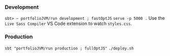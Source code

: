### Development

`sbt> ~ portfolioJVM/run development ; fastOptJS`
`serve -p 5000 .`
Use the `Live Sass Compiler` VS Code extension to watch `styles.css`.

### Production

`sbt "portfolioJVM/run production ; fullOptJS"`
`./deploy.sh`
